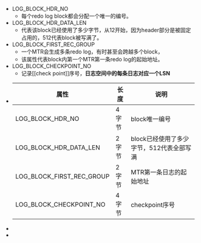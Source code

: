 - LOG_BLOCK_HDR_NO
	- 每个redo log block都会分配一个唯一的编号。
- LOG_BLOCK_HDR_DATA_LEN
	- 代表该block已经使用了多少字节，从12开始，因为header部分是被固定占用的，512代表block被写满了。
- LOG_BLOCK_FIRST_REC_GROUP
	- 一个MTR会生成多条redo log，有时甚至会跨越多个block，
	- 该属性代表block内第一个MTR第一条redo log的起始地址。
- LOG_BLOCK_CHECKPOINT_NO
	- 记录[[check point]]序号，**日志空间中的每条日志对应一个LSN**
- | **属性** | **长度** | **说明** |
  | ---- | ---- | ---- |
  | LOG_BLOCK_HDR_NO | 4字节 | block唯一编号 |
  | LOG_BLOCK_HDR_DATA_LEN | 2字节 | block已经使用了多少字节，512代表全部写满 |
  | LOG_BLOCK_FIRST_REC_GROUP | 2字节 | MTR第一条日志的起始地址 |
  | LOG_BLOCK_CHECKPOINT_NO | 4字节 | checkpoint序号 |
-
-